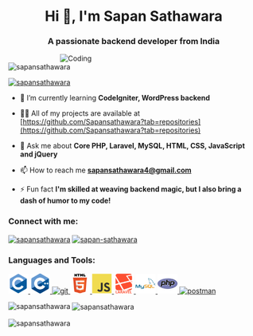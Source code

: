 <h1 align="center">Hi 👋, I'm Sapan Sathawara</h1>
<h3 align="center">A passionate backend developer from India</h3>

<img align="right" alt="Coding" width="400"  src="https://user-images.githubusercontent.com/74038190/238353480-219bcc70-f5dc-466b-9a60-29653d8e8433.gif">

<p align="left"> <img src="https://komarev.com/ghpvc/?username=sapansathawara&label=Profile%20views&color=0e75b6&style=flat" alt="sapansathawara" /> </p>

<p align="left"> <a href="https://twitter.com/sapansathawara" target="blank"><img src="https://img.shields.io/twitter/follow/sapansathawara?logo=twitter&style=for-the-badge" alt="sapansathawara" /></a> </p>

- 🌱 I’m currently learning **CodeIgniter, WordPress backend**

- 👨‍💻 All of my projects are available at [https://github.com/Sapansathawara?tab=repositories](https://github.com/Sapansathawara?tab=repositories)

- 💬 Ask me about **Core PHP, Laravel, MySQL, HTML, CSS, JavaScript and jQuery**

- 📫 How to reach me **sapansathawara4@gmail.com**

- ⚡ Fun fact **I'm skilled at weaving backend magic, but I also bring a dash of humor to my code!**

<h3 align="left">Connect with me:</h3>
<p align="left">
<a href="https://twitter.com/sapansathawara" target="blank"><img align="center" src="https://raw.githubusercontent.com/rahuldkjain/github-profile-readme-generator/master/src/images/icons/Social/twitter.svg" alt="sapansathawara" height="30" width="40" /></a>
<a href="https://linkedin.com/in/sapan-sathawara" target="blank"><img align="center" src="https://raw.githubusercontent.com/rahuldkjain/github-profile-readme-generator/master/src/images/icons/Social/linked-in-alt.svg" alt="sapan-sathawara" height="30" width="40" /></a>
</p>

<h3 align="left">Languages and Tools:</h3>
<p align="left"> <a href="https://www.cprogramming.com/" target="_blank" rel="noreferrer"> <img src="https://raw.githubusercontent.com/devicons/devicon/master/icons/c/c-original.svg" alt="c" width="40" height="40"/> </a> <a href="https://www.w3schools.com/cpp/" target="_blank" rel="noreferrer"> <img src="https://raw.githubusercontent.com/devicons/devicon/master/icons/cplusplus/cplusplus-original.svg" alt="cplusplus" width="40" height="40"/> </a> <a href="https://git-scm.com/" target="_blank" rel="noreferrer"> <img src="https://www.vectorlogo.zone/logos/git-scm/git-scm-icon.svg" alt="git" width="40" height="40"/> </a> <a href="https://www.w3.org/html/" target="_blank" rel="noreferrer"> <img src="https://raw.githubusercontent.com/devicons/devicon/master/icons/html5/html5-original-wordmark.svg" alt="html5" width="40" height="40"/> </a> <a href="https://developer.mozilla.org/en-US/docs/Web/JavaScript" target="_blank" rel="noreferrer"> <img src="https://raw.githubusercontent.com/devicons/devicon/master/icons/javascript/javascript-original.svg" alt="javascript" width="40" height="40"/> </a> <a href="https://laravel.com/" target="_blank" rel="noreferrer"> <img src="https://raw.githubusercontent.com/devicons/devicon/master/icons/laravel/laravel-plain-wordmark.svg" alt="laravel" width="40" height="40"/> </a> <a href="https://www.mysql.com/" target="_blank" rel="noreferrer"> <img src="https://raw.githubusercontent.com/devicons/devicon/master/icons/mysql/mysql-original-wordmark.svg" alt="mysql" width="40" height="40"/> </a> <a href="https://www.php.net" target="_blank" rel="noreferrer"> <img src="https://raw.githubusercontent.com/devicons/devicon/master/icons/php/php-original.svg" alt="php" width="40" height="40"/> </a> <a href="https://postman.com" target="_blank" rel="noreferrer"> <img src="https://www.vectorlogo.zone/logos/getpostman/getpostman-icon.svg" alt="postman" width="40" height="40"/> </a> </p>

<p><img align="left" src="https://github-readme-stats.vercel.app/api/top-langs?username=sapansathawara&show_icons=true&locale=en&layout=compact" alt="sapansathawara" /></p>

<p>&nbsp;<img align="center" src="https://github-readme-stats.vercel.app/api?username=sapansathawara&show_icons=true&locale=en" alt="sapansathawara" /></p>

<p><img align="center" src="https://github-readme-streak-stats.herokuapp.com/?user=sapansathawara&" alt="sapansathawara" /></p>
